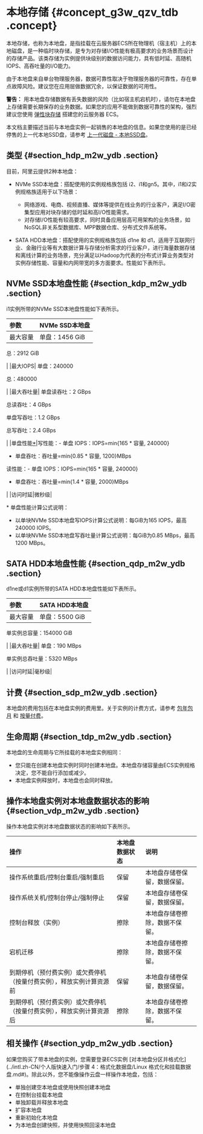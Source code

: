 # 本地存储 {#concept_g3w_qzv_tdb .concept}

本地存储，也称为本地盘，是指挂载在云服务器ECS所在物理机（宿主机）上的本地磁盘，是一种临时块存储，是专为对存储I/O性能有极高要求的业务场景而设计的存储产品。该类存储为实例提供块级别的数据访问能力，具有低时延、高随机IOPS、高吞吐量的I/O能力。

由于本地盘来自单台物理服务器，数据可靠性取决于物理服务器的可靠性，存在单点故障风险。建议您在应用层做数据冗余，以保证数据的可用性。

**警告：** 用本地盘存储数据有丢失数据的风险（比如宿主机宕机时），请勿在本地盘上存储需要长期保存的业务数据。如果您的应用不能做到数据可靠性的架构，强烈建议您使用 [弹性块存储](intl.zh-CN/产品简介/块存储/弹性块存储.md#) 搭建您的云服务器 ECS。

本文档主要描述当前与本地盘实例一起销售的本地盘的信息。如果您使用的是已经停售的上一代本地SSD盘，请参考 [上一代磁盘 - 本地SSD盘](https://www.alibabacloud.com/help/doc-detail/35241.htm)。

## 类型 {#section_hdp_m2w_ydb .section}

目前，阿里云提供2种本地盘：

-   NVMe SSD本地盘：搭配使用的实例规格族包括 i2、i1和gn5。其中，i1和i2实例规格族适用于以下场景：

    -   网络游戏、电商、视频直播、媒体等提供在线业务的行业客户，满足I/O密集型应用对块存储的低时延和高I/O性能需求。
    -   对存储I/O性能有较高要求，同时具备应用层高可用架构的业务场景，如NoSQL非关系型数据库、MPP数据仓库、分布式文件系统等。
-   SATA HDD本地盘：搭配使用的实例规格族包括 d1ne 和 d1，适用于互联网行业、金融行业等有大数据计算与存储分析需求的行业客户，进行海量数据存储和离线计算的业务场景，充分满足以Hadoop为代表的分布式计算业务类型对实例存储性能、容量和内网带宽的多方面要求。性能如下表所示。


## NVMe SSD本地盘性能 {#section_kdp_m2w_ydb .section}

i1实例所带的NVMe SSD本地盘性能如下表所示。

|参数|NVMe SSD本地盘|
|:-|:----------|
|最大容量| 单盘：1456 GiB

 总：2912 GiB

 |
|最大IOPS| 单盘：240000

 总：480000

 |
|最大吞吐量| 单盘读吞吐：2 GBps

 总读吞吐：4 GBps

 单盘写吞吐：1.2 GBps

 总写吞吐：2.4 GBps

 |
|单盘性能[\*](#singleDisk)|写性能：-   单盘 IOPS：IOPS=min\{165 \* 容量, 240000\}
-   单盘吞吐：吞吐量=min\{0.85 \* 容量, 1200\}MBps

读性能：-   单盘 IOPS：IOPS=min\{165 \* 容量, 240000\}
-   单盘吞吐：吞吐量=min\{1.4 \* 容量, 2000\}MBps

|
|访问时延|微秒级|

\* 单盘性能计算公式说明：

-   以单块NVMe SSD本地盘写IOPS计算公式说明：每GiB为165 IOPS，最高240000 IOPS。
-   以单块NVMe SSD本地盘写吞吐量计算公式说明：每GiB为0.85 MBps，最高1200 MBps。

## SATA HDD本地盘性能 {#section_qdp_m2w_ydb .section}

d1ne或d1实例所带的SATA HDD本地盘性能如下表所示。

|参数|SATA HDD本地盘|
|:-|:----------|
|最大容量| 单盘：5500 GiB

 单实例总容量：154000 GiB

 |
|最大吞吐量| 单盘：190 MBps

 单实例总吞吐量：5320 MBps

 |
|访问时延|毫秒级|

## 计费 {#section_sdp_m2w_ydb .section}

本地盘的费用包括在本地盘实例的费用里。关于实例的计费方式，请参考 [包年包月](../intl.zh-CN/产品定价/包年包月.md#) 和 [按量付费](../intl.zh-CN/产品定价/按量付费.md#)。

## 生命周期 {#section_tdp_m2w_ydb .section}

本地盘的生命周期与它所挂载的本地盘实例相同：

-   您只能在创建本地盘实例时同时创建本地盘。本地盘存储容量由ECS实例规格决定，您不能自行添加或减少。
-   本地盘实例释放时，本地盘也会同时释放。

## 操作本地盘实例对本地盘数据状态的影响 {#section_vdp_m2w_ydb .section}

操作本地盘实例对本地盘数据状态的影响如下表所示。

|操作|本地盘数据状态|说明|
|:-|:------|:-|
|操作系统重启/控制台重启/强制重启|保留|本地盘存储卷保留，数据保留。|
|操作系统关机/控制台停止/强制停止|保留|本地盘存储卷保留，数据保留。|
|控制台释放（实例）|擦除|本地盘存储卷擦除，数据不保留。|
|宕机迁移|擦除|本地盘存储卷擦除，数据不保留。|
|到期停机（预付费实例）或欠费停机（按量付费实例），释放实例计算资源前|保留|本地盘存储卷保留，数据保留。|
|到期停机（预付费实例）或欠费停机（按量付费实例），释放实例计算资源后|擦除|本地盘存储卷擦除，数据不保留。|

## 相关操作 {#section_ydp_m2w_ydb .section}

如果您购买了带本地盘的实例，您需要登录ECS实例 [对本地盘分区并格式化](../intl.zh-CN/个人版快速入门/步骤 4：格式化数据盘/Linux 格式化和挂载数据盘.md#)。除此以外，您不能像操作云盘一样操作本地盘，包括：

-   单独创建空本地盘或使用快照创建本地盘
-   在控制台挂载本地盘
-   单独卸载并释放本地盘
-   扩容本地盘
-   重新初始化本地盘
-   为本地盘创建快照，并使用快照回滚本地盘

